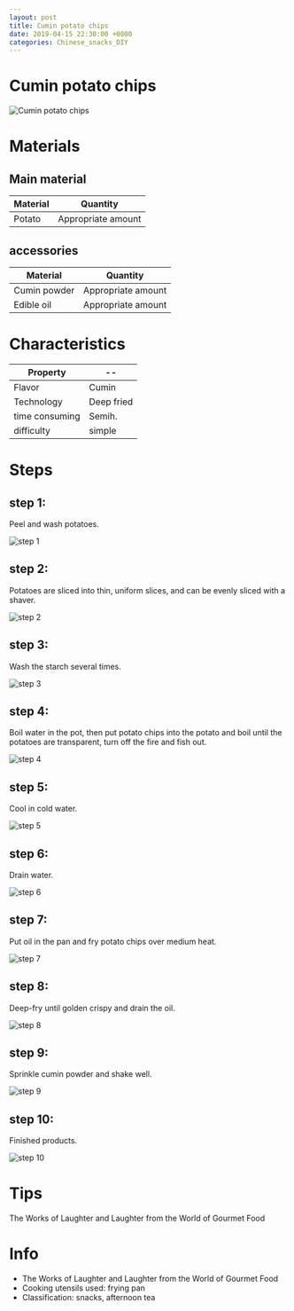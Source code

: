 ```yaml
---
layout: post
title: Cumin potato chips
date: 2019-04-15 22:30:00 +0800
categories: Chinese_snacks_DIY
---
```


# Cumin potato chips

![Cumin potato chips]({{site.baseurl}}/img/420148/420148.jpg)

# Materials


## Main material

Material|Quantity
--|--
Potato|Appropriate amount

## accessories

Material|Quantity
--|--
Cumin powder|Appropriate amount
Edible oil|Appropriate amount

# Characteristics

Property|--
--|--
Flavor|Cumin
Technology|Deep fried
time consuming|Semih.
difficulty|simple

# Steps

## step 1:

Peel and wash potatoes.

![step 1]({{site.baseurl}}/img/420148/1.jpg)

## step 2:

Potatoes are sliced into thin, uniform slices, and can be evenly sliced with a shaver.

![step 2]({{site.baseurl}}/img/420148/2.jpg)

## step 3:

Wash the starch several times.

![step 3]({{site.baseurl}}/img/420148/3.jpg)

## step 4:

Boil water in the pot, then put potato chips into the potato and boil until the potatoes are transparent, turn off the fire and fish out.

![step 4]({{site.baseurl}}/img/420148/4.jpg)

## step 5:

Cool in cold water.

![step 5]({{site.baseurl}}/img/420148/5.jpg)

## step 6:

Drain water.

![step 6]({{site.baseurl}}/img/420148/6.jpg)

## step 7:

Put oil in the pan and fry potato chips over medium heat.

![step 7]({{site.baseurl}}/img/420148/7.jpg)

## step 8:

Deep-fry until golden crispy and drain the oil.

![step 8]({{site.baseurl}}/img/420148/8.jpg)

## step 9:

Sprinkle cumin powder and shake well.

![step 9]({{site.baseurl}}/img/420148/9.jpg)

## step 10:

Finished products.

![step 10]({{site.baseurl}}/img/420148/10.jpg)

# Tips

The Works of Laughter and Laughter from the World of Gourmet Food

# Info

- The Works of Laughter and Laughter from the World of Gourmet Food
- Cooking utensils used: frying pan
- Classification: snacks, afternoon tea